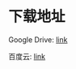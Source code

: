 # 下载地址

Google Drive: [link](https://drive.google.com/drive/folders/1AT_PhYGBsJNyusvTks7W-HHOmbtFm2kv?usp=sharing)

百度云: [link]()


